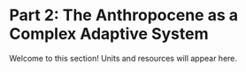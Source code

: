 # Part 2: The Anthropocene as a Complex Adaptive System

Welcome to this section! Units and resources will appear here.

<!-- Add unit links here as you create them. -->